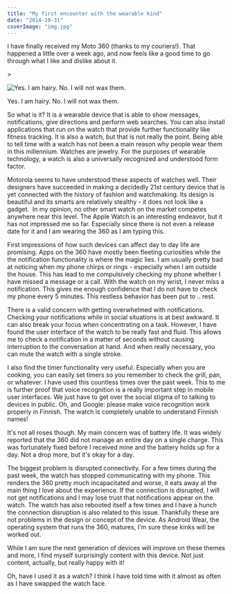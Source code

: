 ```yaml
---
title: "My first encounter with the wearable kind"
date: "2014-10-31"
coverImage: "img.jpg"
---
```


I have finally received my Moto 360 (thanks to my couriers!). That happened a little over a week ago, and now feels like a good time to go through what I like and dislike about it.

\>

![Yes. I am hairy. No. I will not wax them.](https://images.squarespace-cdn.com/content/v1/52375b95e4b030ffaec4c1f9/1414792549391-4KDQY5PA9M7EXZQ6A2RG/image-asset.jpeg)

<figcaption>



Yes. I am hairy. No. I will not wax them.





</figcaption>

So what is it? It is a wearable device that is able to show messages, notifications, give directions and perform web searches. You can also install applications that run on the watch that provide further functionality like fitness tracking. It is also a watch, but that is not really the point. Being able to tell time with a watch has not been a main reason why people wear them in this millennium. Watches are jewelry. For the purposes of wearable technology, a watch is also a universally recognized and understood form factor.

Motorola seems to have understood these aspects of watches well. Their designers have succeeded in making a decidedly 21st century device that is yet connected with the history of fashion and watchmaking. Its design is beautiful and its smarts are relatively stealthy - it does not look like a gadget.  In my opinion, no other smart watch on the market competes anywhere near this level. The Apple Watch is an interesting endeavor, but it has not impressed me so far. Especially since there is not even a release date for it and I am wearing the 360 as I am typing this.

First impressions of how such devices can affect day to day life are promising. Apps on the 360 have mostly been fleeting curiosities while the the notification functionality is where the magic lies. I am usually pretty bad at noticing when my phone chirps or rings - especially when I am outside the house. This has lead to me compulsively checking my phone whether I have missed a message or a call. With the watch on my wrist, I never miss a notification. This gives me enough confidence that I do not have to check my phone every 5 minutes. This restless behavior has been put to .. rest.

There is a valid concern with getting overwhelmed with notifications. Checking your notifications while in social situations is at best awkward. It can also break your focus when concentrating on a task. However, I have found the user interface of the watch to be really fast and fluid. This allows me to check a notification in a matter of seconds without causing interruption to the conversation at hand. And when really necessary, you can mute the watch with a single stroke.

I also find the timer functionality very useful. Especially when you are cooking, you can easily set timers so you remember to check the grill, pan, or whatever. I have used this countless times over the past week. This to me is further proof that voice recognition is a really important step in mobile user interfaces. We just have to get over the social stigma of to talking to devices in public. Oh, and Google: please make voice recognition work properly in Finnish. The watch is completely unable to understand Finnish names!

It's not all roses though. My main concern was of battery life. It was widely reported that the 360 did not manage an entire day on a single charge. This was fortunately fixed before I received mine and the battery holds up for a day. Not a drop more, but it's okay for a day.

The biggest problem is disrupted connectivity. For a few times during the past week, the watch has stopped communicating with my phone. This renders the 360 pretty much incapacitated and worse, it eats away at the main thing I love about the experience. If the connection is disrupted, I will not get notifications and I may lose trust that notifications appear on the watch. The watch has also rebooted itself a few times and I have a hunch the connection disruption is also related to this issue. Thankfully these are not problems in the design or concept of the device. As Android Wear, the operating system that runs the 360, matures, I'm sure these kinks will be worked out.

While I am sure the next generation of devices will improve on these themes and more, I find myself surprisingly content with this device. Not just content, actually, but really happy with it!

Oh, have I used it as a watch? I think I have told time with it almost as often as I have swapped the watch face.
